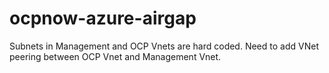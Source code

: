 # ocpnow-azure-airgap
Subnets in Management and OCP Vnets are hard coded.
Need to add VNet peering between OCP Vnet and Management Vnet.
